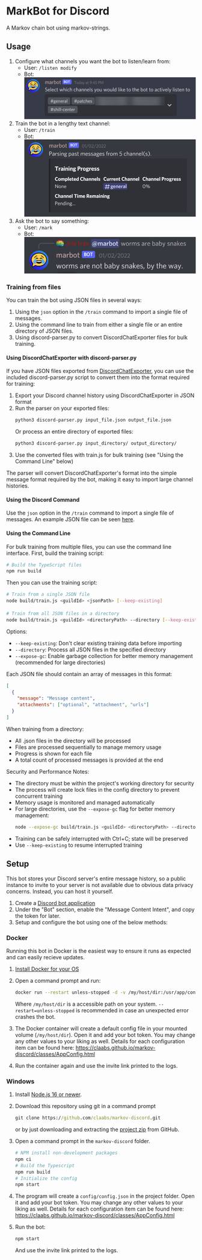 # MarkBot for Discord

A Markov chain bot using markov-strings.

## Usage

1. Configure what channels you want the bot to listen/learn from:
    * User: `/listen modify`
    * Bot: ![Select which channels your would like the bot to actively listen to](img/listen.png)
1. Train the bot in a lengthy text channel:
    * User: `/train`
    * Bot: ![Parsing past messages from 5 channel(s).](img/train.png)
1. Ask the bot to say something:
    * User: `/mark`
    * Bot: ![worms are not baby snakes, by the way](img/respond.png)

### Training from files

You can train the bot using JSON files in several ways:

1. Using the `json` option in the `/train` command to import a single file of messages.
2. Using the command line to train from either a single file or an entire directory of JSON files.
3. Using discord-parser.py to convert DiscordChatExporter files for bulk training.

#### Using DiscordChatExporter with discord-parser.py

If you have JSON files exported from [DiscordChatExporter](https://github.com/Tyrrrz/DiscordChatExporter), you can use the included discord-parser.py script to convert them into the format required for training:

1. Export your Discord channel history using DiscordChatExporter in JSON format
2. Run the parser on your exported files:
   ```bash
   python3 discord-parser.py input_file.json output_file.json
   ```
   Or process an entire directory of exported files:
   ```bash
   python3 discord-parser.py input_directory/ output_directory/
   ```
3. Use the converted files with train.js for bulk training (see "Using the Command Line" below)

The parser will convert DiscordChatExporter's format into the simple message format required by the bot, making it easy to import large channel histories.

#### Using the Discord Command
Use the `json` option in the `/train` command to import a single file of messages.
An example JSON file can be seen [here](img/example-training.json).

#### Using the Command Line
For bulk training from multiple files, you can use the command line interface. First, build the training script:

```bash
# Build the TypeScript files
npm run build
```

Then you can use the training script:

```bash
# Train from a single JSON file
node build/train.js <guildId> <jsonPath> [--keep-existing]

# Train from all JSON files in a directory
node build/train.js <guildId> <directoryPath> --directory [--keep-existing] [--expose-gc]
```

Options:
- `--keep-existing`: Don't clear existing training data before importing
- `--directory`: Process all JSON files in the specified directory
- `--expose-gc`: Enable garbage collection for better memory management (recommended for large directories)

Each JSON file should contain an array of messages in this format:
```json
[
  {
    "message": "Message content",
    "attachments": ["optional", "attachment", "urls"]
  }
]
```

When training from a directory:
- All .json files in the directory will be processed
- Files are processed sequentially to manage memory usage
- Progress is shown for each file
- A total count of processed messages is provided at the end

Security and Performance Notes:
- The directory must be within the project's working directory for security
- The process will create lock files in the config directory to prevent concurrent training
- Memory usage is monitored and managed automatically
- For large directories, use the `--expose-gc` flag for better memory management:
  ```bash
  node --expose-gc build/train.js <guildId> <directoryPath> --directory
  ```
- Training can be safely interrupted with Ctrl+C; state will be preserved
- Use `--keep-existing` to resume interrupted training

## Setup

This bot stores your Discord server's entire message history, so a public instance to invite to your server is not available due to obvious data privacy concerns. Instead, you can host it yourself.

1. Create a [Discord bot application](https://discordapp.com/developers/applications/)
1. Under the "Bot" section, enable the "Message Content Intent", and copy the token for later.
1. Setup and configure the bot using one of the below methods:

### Docker

Running this bot in Docker is the easiest way to ensure it runs as expected and can easily recieve updates.

1. [Install Docker for your OS](https://docs.docker.com/get-docker/)
1. Open a command prompt and run:

    ```sh
    docker run --restart unless-stopped -d -v /my/host/dir:/usr/app/config ghcr.io/claabs/markov-discord:latest
    ```

    Where `/my/host/dir` is a accessible path on your system. `--restart=unless-stopped` is recommended in case an unexpected error crashes the bot.
1. The Docker container will create a default config file in your mounted volume (`/my/host/dir`). Open it and add your bot token. You may change any other values to your liking as well. Details for each configuration item can be found here: <https://claabs.github.io/markov-discord/classes/AppConfig.html>
1. Run the container again and use the invite link printed to the logs.

### Windows

1. Install [Node.js 16 or newer](https://nodejs.org/en/download/).
1. Download this repository using git in a command prompt

    ```cmd
    git clone https://github.com/claabs/markov-discord.git
    ```

    or by just downloading and extracting the [project zip](https://github.com/claabs/markov-discord/archive/master.zip) from GitHub.
1. Open a command prompt in the `markov-discord` folder.

    ```sh
    # NPM install non-development packages
    npm ci
    # Build the Typescript
    npm run build
    # Initialize the config
    npm start
    ```

1. The program will create a `config/config.json` in the project folder. Open it and add your bot token. You may change any other values to your liking as well. Details for each configuration item can be found here: <https://claabs.github.io/markov-discord/classes/AppConfig.html>
1. Run the bot:

    ```sh
    npm start
    ```

    And use the invite link printed to the logs.
